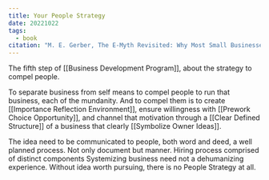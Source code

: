 ```yaml
---
title: Your People Strategy
date: 20221022
tags:
  - book
citation: "M. E. Gerber, The E-Myth Revisited: Why Most Small Businesses Don’t Work and What to Do About It. Harper Collins, 2009."
---
```

The fifth step of [[Business Development Program]], about the strategy to compel people.

To separate business from self means to compel people to run that business, each of the mundanity. And to compel them is to create [[Importance Reflection Environment]], ensure willingness with [[Prework Choice Opportunity]], and channel that motivation through a [[Clear Defined Structure]] of a business that clearly [[Symbolize Owner Ideas]].

The idea need to be communicated to people, both word and deed, a well planned process.
Not only document but manner. Hiring process comprised of distinct components
Systemizing business need not a dehumanizing experience.
Without idea worth pursuing, there is no People Strategy at all.